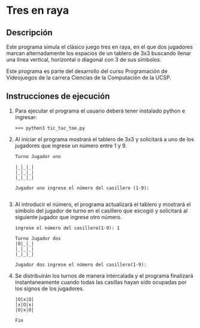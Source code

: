 # Tres en raya
## Descripción
Este programa simula el clásico juego tres en  raya,  en
el que dos jugadores marcan alternadamente los  espacios
de un tablero de 3x3 buscando llenar una línea vertical,
horizontal o diagonal con 3 de sus símbolos.

Este programa es parte del desarrollo del curso Programación
de Videojuegos de la carrera Ciencias de la Computación de la 
UCSP.
## Instrucciones de ejecución
1. Para ejecutar el programa el usuario deberá tener instalado python e ingresar:

    ```
    >>> python3 tic_tac_toe.py
    ```
 2. Al iniciar el programa mostrará el tablero de 3x3 y solicitará a uno de los jugadores que ingrese un número entre 1 y 9.
    
    ```
    Turno Jugador uno

    |_|_|_|
    |_|_|_|
    |_|_|_|

    Jugador uno ingrese el número del casillero (1-9):
   
    ```
 3. Al introducir el número, el programa actualizará el tablero y mostrará el símbolo del jugador de turno en el casillero que escogió y solicitará al siguiente jugador que ingrese otro número. 

    ```
    ingrese el número del casillero(1-9): 1

    Turno Jugador dos
    |O|_|_|
    |_|_|_|
    |_|_|_|

    Jugador dos ingrese el número del casillero(1-9): 

    ```
 4. Se distribuirán los turnos de manera intercalada y el programa finalizará instantaneamente cuando todas las casillas hayan sido ocupadas por los signos de los jugadores. 

    ```
    |O|x|O|
    |x|O|x|
    |O|x|O|

    Fin
    ```